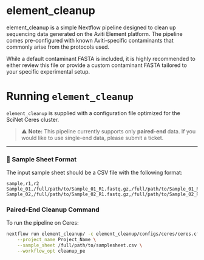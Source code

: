 # element_cleanup
element_cleanup is a simple Nextflow pipeline designed to clean up sequencing data generated on the Aviti Element platform. The pipeline comes pre-configured with known Aviti-specific contaminants that commonly arise from the protocols used.

While a default contaminant FASTA is included, it is highly recommended to either review this file or provide a custom contaminant FASTA tailored to your specific experimental setup.

# Running `element_cleanup`

`element_cleanup` is supplied with a configuration file optimized for the SciNet Ceres cluster.

> ⚠️ **Note:** This pipeline currently supports only **paired-end** data. If you would like to use single-end data, please submit a ticket.

---

### 📄 Sample Sheet Format

The input sample sheet should be a CSV file with the following format:

```csv
sample,r1,r2
Sample_01,/full/path/to/Sample_01_R1.fastq.gz,/full/path/to/Sample_01_R2.fastq.gz
Sample_02,/full/path/to/Sample_02_R1.fastq.gz,/full/path/to/Sample_02_R2.fastq.gz
```

### Paired-End Cleanup Command

To run the pipeline on Ceres:

```bash
nextflow run element_cleanup/ -c element_cleanup/configs/ceres/ceres.cfg \
    --project_name Project_Name \
    --sample_sheet /full/path/to/samplesheet.csv \
    --workflow_opt cleanup_pe
```
